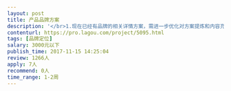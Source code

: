 ```yaml
---                
layout: post       
title: 产品品牌方案           
description: '</br>1.现在已经有品牌的相关详情方案，需进一步优化对方案提炼和内容充实</br>2.制作适合新闻发布会现场的演讲的品牌PPT（比较主流的单句一页的制作方法）</br>'     
contenturl: https://pro.lagou.com/project/5095.html      
tags: [品牌定位]            
salary: 3000元以下          
publish_time: 2017-11-15 14:25:04         
review: 1266人                   
apply: 7人                   
recommend: 0人                   
time_range: 1-2周              
---                 
```

